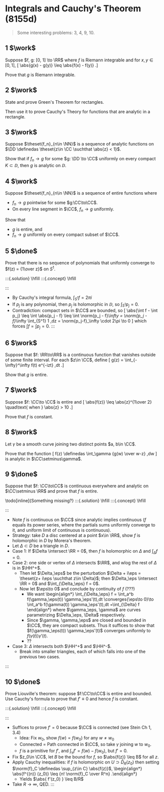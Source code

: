 # Integrals and Cauchy's Theorem (8155d)

> Some interesting problems: 3, 4, 9, 10.

## 1 $\work$

Suppose $f, g: [0, 1] \to \RR$ where $f$ is Riemann integrable and for $x, y\in [0, 1]$,
\[
\abs{g(x) - g(y)} \leq \abs{f(x) - f(y)}
.\]

Prove that $g$ is Riemann integrable.

## 2 $\work$

State and prove Green's Theorem for rectangles.

Then use it to prove Cauchy's Theory for functions that are analytic in a rectangle.


## 3 $\work$

Suppose $\theset{f_n}_{n\in \NN}$ is a sequence of analytic functions on $\DD \definedas \theset{z\in \CC \suchthat \abs{z} < 1}$.

Show that if $f_n\to g$ for some $g: \DD \to \CC$ uniformly on every compact $K\subset \DD$, then $g$ is analytic on $\DD$.


## 4 $\work$

Suppose $\theset{f_n}_{n\in \NN}$ is a sequence of entire functions where

- $f_n \to g$ pointwise for some $g:\CC\to\CC$.
- On every line segment in $\CC$, $f_n \to g$ uniformly.

Show that 

- $g$ is entire, and
- $f_n\to g$ uniformly on every compact subset of $\CC$.

## 5 $\done$

Prove that there is no sequence of polynomials that uniformly converge to $f(z) = {1\over z}$ on $S^1$.

:::{.solution}
\hfill
:::{.concept}
\hfill

:::

- By Cauchy's integral formula, $\int_{S^1} f = 2\pi i$
- If $p_j$ is any polynomial, then $p_j$ is holomorphic in $\DD$, so $\int_{S^1} p_j = 0$.
- Contradiction: compact sets in $\CC$ are bounded, so 
  \[
  \abs{\int f - \int p_j} \leq \int \abs{p_j - f} \leq \int \norm{p_j - f}_\infty  = \norm{p_j - f}_\infty \int_{S^1} 1 \,dz = \norm{p_j-f}_\infty \cdot 2\pi \to 0
  \]
  which forces $\int f = \int p_j = 0$.
:::


## 6 $\work$

Suppose that $f: \RR\to\RR$ is a continuous function that vanishes outside of some finite interval.
For each $z\in \CC$, define
\[
g(z) = \int_{-\infty}^\infty f(t) e^{-izt} \,dt
.\]

Show that $g$ is entire.


## 7 $\work$

Suppose $f: \CC\to \CC$ is entire and
\[
\abs{f(z)} \leq \abs{z}^{1\over 2} \quad\text{ when } \abs{z} > 10
.\]

Prove that $f$ is constant.

## 8 $\work$

Let $\gamma$ be a smooth curve joining two distinct points $a, b\in \CC$.

Prove that the function
\[
f(z) \definedas \int_\gamma {g(w) \over w-z} \,dw
\]
is analytic in $\CC\setminus\gamma$.

## 9 $\done$
Suppose that $f: \CC\to\CC$ is continuous everywhere and analytic on $\CC\setminus \RR$ and prove that $f$ is entire.

\todo[inline]{Something missing?}
:::{.solution}
\hfill
:::{.concept}
\hfill

:::
- Note $f$ is continuous on $\CC$ since analytic implies continuous ($f$ equals its power series, where the partials sums uniformly converge to it, and uniform limit of continuous is continuous).
- Strategy: take $D$ a disc centered at a point $x\in \RR$, show $f$ is holomorphic in $D$ by Morera's theorem.
- Let $\Delta \subset D$ be a triangle in $D$.
- Case 1: If $\Delta \intersect \RR = 0$, then $f$ is holomorphic on $\Delta$ and $\int_\Delta f = 0$.
- Case 2: one side or vertex of $\Delta$ intersects $\RR$, and wlog the rest of $\Delta$ is in $\HH^+$.
  - Then let $\Delta_\eps$ be the perturbation $\Delta + i\eps = \theset{z+ i\eps \suchthat z\in \Delta}$; then $\Delta_\eps \intersect \RR = 0$ and $\int_{\Delta_\eps} f = 0$.
  - Now let $\eps\to 0$ and conclude by continuity of $f$ (???)
    - We want
    \begin{align*}
    \int_{\Delta_\eps} f = \int_a^b f(\gamma_\eps(t)) \gamma_\eps'(t)\,dt \converges{\eps\to 0}\to \int_a^b f(\gamma(t)) \gamma_\eps'(t)\,dt =\int_{\Delta}  f
    \end{align*}
    where $\gamma_\eps, \gamma$ are curves parametrizing $\Delta_\eps, \Delta$ respectively.
    - Since $\gamma, \gamma_\eps$ are closed and bounded in $\CC$, they are compact subsets. Thus it suffices to show that $f(\gamma_\eps(t)) \gamma_\eps'(t)$ converges uniformly to $f(\gamma(t))\gamma'(t)$.
    -  ??
- Case 3: $\Delta$ intersects both $\HH^+$ and $\HH^-$.
  - Break into smaller triangles, each of which falls into one of the previous two cases.

:::


## 10 $\done$
Prove Liouville's theorem: suppose $f:\CC\to\CC$ is entire and bounded. 
Use Cauchy's formula to prove that $f'\equiv 0$ and hence $f$ is constant.

:::{.solution}
\hfill
:::{.concept}
\hfill

:::
- Suffices to prove $f' = 0$ because $\CC$ is connected (see Stein Ch 1, 3.4)
  - Idea: Fix $w_0$, show $f(w) = f(w_0)$ for any $w\neq w_0$
  - Connected = Path connected in $\CC$, so take $\gamma$ joining $w$ to $w_0$.
  - $f$ is a primitive for $f'$, and $\int_\gamma f' = f(w) - f(w_0)$, but $f'=0$.
- Fix $z_0\in \CC$, let $B$ be the bound for $f$, so $\abs{f(z)} \leq B$ for all $z$.
- Apply Cauchy inequalities: if $f$ is holomorphic on $U\supset \bar D_R(z_0)$ then setting $\norm{f}_C \definedas \sup_{z\in C} \abs{f(z)}$,
  \begin{align*}
  \abs{f^{(n)} (z_0)} \leq {n! \norm{f}_C \over R^n}
  .\end{align*}
  - Yields $\abs{ f'(z_0) } \leq B/R$
- Take $R\to \infty$, QED.
:::

